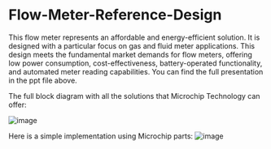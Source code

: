 # Flow-Meter-Reference-Design
This flow meter represents an affordable and energy-efficient solution. It is designed with a particular focus on gas and fluid meter applications. This design meets the fundamental market demands for flow meters, offering low power consumption, cost-effectiveness, battery-operated functionality, and automated meter reading capabilities. You can find the full presentation in the ppt file above.

The full block diagram with all the solutions that Microchip Technology can offer:

![image](https://github.com/VladManoleCAE/Flow-Meter-Reference-Design/assets/133333286/76a1ae3b-ef13-476f-aafa-3f590e5345c1)


Here is a simple implementation using Microchip parts:
![image](https://github.com/VladManoleCAE/Flow-Meter-Reference-Design/assets/133333286/2e2b1866-b010-43f6-9bd5-82355d68b7ba)
